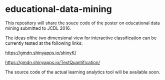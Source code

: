 # educational-data-mining

This repository will share the souce code of the poster on educational data mining submitted to JCDL 2016.

The ideas ofthe two dimensional view for interactive classification can be currently tested at the following links:

https://gmdn.shinyapps.io/shinyK/

https://gmdn.shinyapps.io/TextQuantification/

The source code of the actual learning analytics tool will be available soon.
